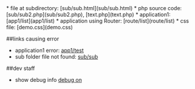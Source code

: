 <title>Top of Demo</title>
*   file at subdirectory: [sub/sub.html](sub/sub.html)
*   php source code: [sub/sub2.php](sub/sub2.php), [text.php](text.php)
*   application1: [app1/list](app1/list)
*   application using Router: [route/list](route/list)
*   css file: [demo.css](demo.css)

##links causing error
*   application1 error: [app1/test](app1/test)
*   sub folder file not found: [sub/sub](sub/sub)

##dev staff
*   show debug info [debug on](_dev/)

